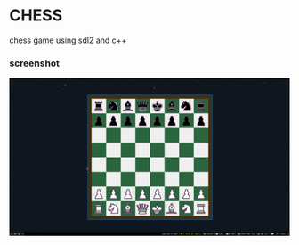 # CHESS
chess game using sdl2 and c++

### screenshot
![alt text](https://github.com/om101deore/chess/blob/main/share/chess.png?raw=true)
